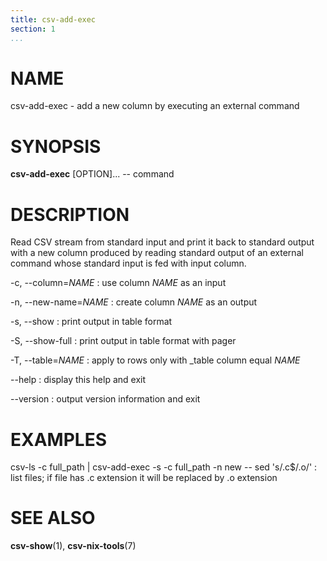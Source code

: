 ```yaml
---
title: csv-add-exec
section: 1
...
```


# NAME #

csv-add-exec - add a new column by executing an external command

# SYNOPSIS #

**csv-add-exec** [OPTION]... -- command

# DESCRIPTION #

Read CSV stream from standard input and print it back to standard output with
a new column produced by reading standard output of an external command whose
standard input is fed with input column.

-c, --column=*NAME*
:   use column *NAME* as an input

-n, --new-name=*NAME*
:   create column *NAME* as an output

-s, --show
:   print output in table format

-S, --show-full
:   print output in table format with pager

-T, --table=*NAME*
:   apply to rows only with _table column equal *NAME*

--help
:   display this help and exit

--version
:   output version information and exit

# EXAMPLES #

csv-ls -c full_path | csv-add-exec -s -c full_path -n new -- sed 's/.c$/.o/'
:   list files; if file has .c extension it will be replaced by .o extension

# SEE ALSO #

**csv-show**(1), **csv-nix-tools**(7)
